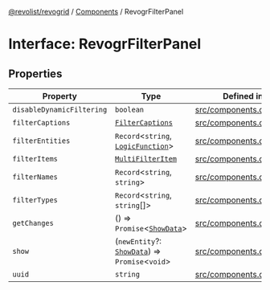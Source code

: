 [@revolist/revogrid](README.md) / [Components](Namespace.Components.md) / RevogrFilterPanel

# Interface: RevogrFilterPanel

## Properties

| Property | Type | Defined in |
| ------ | ------ | ------ |
| `disableDynamicFiltering` | `boolean` | [src/components.d.ts:392](https://github.com/revolist/revogrid/blob/169fb7626f86c9813d59597eddde6f6dd50e49a6/src/components.d.ts#L392) |
| `filterCaptions` | [`FilterCaptions`](TypeAlias.FilterCaptions.md) | [src/components.d.ts:393](https://github.com/revolist/revogrid/blob/169fb7626f86c9813d59597eddde6f6dd50e49a6/src/components.d.ts#L393) |
| `filterEntities` | `Record`\<`string`, [`LogicFunction`](TypeAlias.LogicFunction.md)\> | [src/components.d.ts:394](https://github.com/revolist/revogrid/blob/169fb7626f86c9813d59597eddde6f6dd50e49a6/src/components.d.ts#L394) |
| `filterItems` | [`MultiFilterItem`](TypeAlias.MultiFilterItem.md) | [src/components.d.ts:395](https://github.com/revolist/revogrid/blob/169fb7626f86c9813d59597eddde6f6dd50e49a6/src/components.d.ts#L395) |
| `filterNames` | `Record`\<`string`, `string`\> | [src/components.d.ts:396](https://github.com/revolist/revogrid/blob/169fb7626f86c9813d59597eddde6f6dd50e49a6/src/components.d.ts#L396) |
| `filterTypes` | `Record`\<`string`, `string`[]\> | [src/components.d.ts:397](https://github.com/revolist/revogrid/blob/169fb7626f86c9813d59597eddde6f6dd50e49a6/src/components.d.ts#L397) |
| `getChanges` | () => `Promise`\<[`ShowData`](TypeAlias.ShowData.md)\> | [src/components.d.ts:398](https://github.com/revolist/revogrid/blob/169fb7626f86c9813d59597eddde6f6dd50e49a6/src/components.d.ts#L398) |
| `show` | (`newEntity`?: [`ShowData`](TypeAlias.ShowData.md)) => `Promise`\<`void`\> | [src/components.d.ts:399](https://github.com/revolist/revogrid/blob/169fb7626f86c9813d59597eddde6f6dd50e49a6/src/components.d.ts#L399) |
| `uuid` | `string` | [src/components.d.ts:400](https://github.com/revolist/revogrid/blob/169fb7626f86c9813d59597eddde6f6dd50e49a6/src/components.d.ts#L400) |
